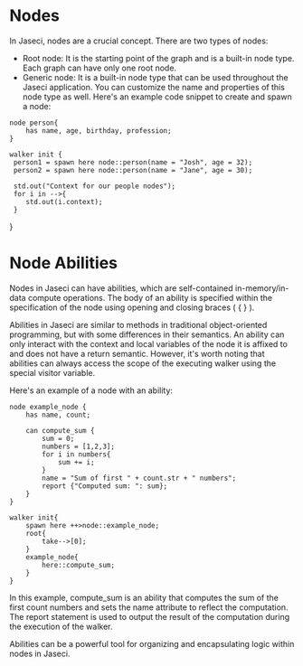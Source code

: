# Nodes

In Jaseci, nodes are a crucial concept. There are two types of nodes:
- Root node: It is the starting point of the graph and is a built-in node type. Each graph can have only one root node.
- Generic node: It is a built-in node type that can be used throughout the Jaseci application. You can customize the name and properties of this node type as well.
Here's an example code snippet to create and spawn a node:

```jac
node person{
    has name, age, birthday, profession;
}

walker init {
 person1 = spawn here node::person(name = "Josh", age = 32);
 person2 = spawn here node::person(name = "Jane", age = 30);

 std.out("Context for our people nodes");
 for i in -->{
    std.out(i.context);
 }
 ```
}

# Node Abilities

Nodes in Jaseci can have abilities, which are self-contained in-memory/in-data compute operations. The body of an ability is specified within the specification of the node using opening and closing braces ( { } ).

Abilities in Jaseci are similar to methods in traditional object-oriented programming, but with some differences in their semantics. An ability can only interact with the context and local variables of the node it is affixed to and does not have a return semantic. However, it's worth noting that abilities can always access the scope of the executing walker using the special visitor variable.

Here's an example of a node with an ability:

```jac
node example_node {
    has name, count;

    can compute_sum {
        sum = 0;
        numbers = [1,2,3];
        for i in numbers{
            sum += i;
        }
        name = "Sum of first " + count.str + " numbers";
        report {"Computed sum: ": sum};
    }
}

walker init{
    spawn here ++>node::example_node;
    root{
        take-->[0];
    }
    example_node{
        here::compute_sum;
    }
}
```

In this example, compute_sum is an ability that computes the sum of the first count numbers and sets the name attribute to reflect the computation. The report statement is used to output the result of the computation during the execution of the walker.

Abilities can be a powerful tool for organizing and encapsulating logic within nodes in Jaseci.

